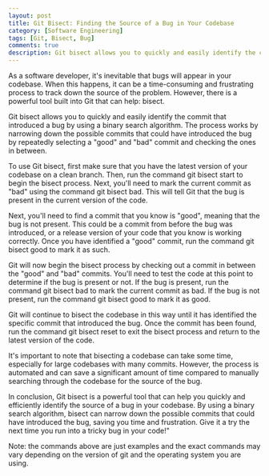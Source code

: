 ```yaml
---
layout: post
title: Git Bisect: Finding the Source of a Bug in Your Codebase
category: [Software Engineering]
tags: [Git, Bisect, Bug]
comments: true
description: Git bisect allows you to quickly and easily identify the commit that introduced a bug by using a binary search algorithm. The process works by narrowing down the possible commits that could have introduced the bug by repeatedly selecting a "good" and "bad" commit and checking the ones in between.
---
```


As a software developer, it's inevitable that bugs will appear in your codebase. When this happens, it can be a time-consuming and frustrating process to track down the source of the problem. However, there is a powerful tool built into Git that can help: bisect.

Git bisect allows you to quickly and easily identify the commit that introduced a bug by using a binary search algorithm. The process works by narrowing down the possible commits that could have introduced the bug by repeatedly selecting a "good" and "bad" commit and checking the ones in between.

To use Git bisect, first make sure that you have the latest version of your codebase on a clean branch. Then, run the command git bisect start to begin the bisect process. Next, you'll need to mark the current commit as "bad" using the command git bisect bad. This will tell Git that the bug is present in the current version of the code.

Next, you'll need to find a commit that you know is "good", meaning that the bug is not present. This could be a commit from before the bug was introduced, or a release version of your code that you know is working correctly. Once you have identified a "good" commit, run the command git bisect good <commit> to mark it as such.

Git will now begin the bisect process by checking out a commit in between the "good" and "bad" commits. You'll need to test the code at this point to determine if the bug is present or not. If the bug is present, run the command git bisect bad to mark the current commit as bad. If the bug is not present, run the command git bisect good to mark it as good.

Git will continue to bisect the codebase in this way until it has identified the specific commit that introduced the bug. Once the commit has been found, run the command git bisect reset to exit the bisect process and return to the latest version of the code.

It's important to note that bisecting a codebase can take some time, especially for large codebases with many commits. However, the process is automated and can save a significant amount of time compared to manually searching through the codebase for the source of the bug.

In conclusion, Git bisect is a powerful tool that can help you quickly and efficiently identify the source of a bug in your codebase. By using a binary search algorithm, bisect can narrow down the possible commits that could have introduced the bug, saving you time and frustration. Give it a try the next time you run into a tricky bug in your code!"

Note: the commands above are just examples and the exact commands may vary depending on the version of git and the operating system you are using.



